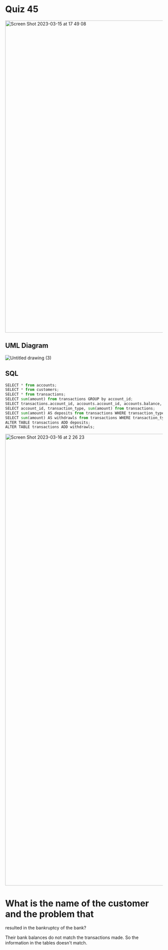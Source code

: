 # Quiz 45

<img width="995" alt="Screen Shot 2023-03-15 at 17 49 08" src="https://user-images.githubusercontent.com/111941990/225256080-0f1f3284-13dc-4eab-9ecf-6effe0f493ff.png">

## UML Diagram
![Untitled drawing (3)](https://user-images.githubusercontent.com/111941990/225371247-4129b047-054b-48af-bdc4-323942a9c823.png)


## SQL
```.py
SELECT * from accounts;
SELECT * from customers;
SELECT * from transactions;
SELECT sum(amount) from transactions GROUP by account_id;
SELECT transactions.account_id, accounts.account_id, accounts.balance, sum(transactions.amount)  from transactions INNER JOIN accounts ON transactions.account_id = accounts.account_id WHERE transactions.transaction_type = "deposit" GROUP BY transactions.account_id;
SELECT account_id, transaction_type, sum(amount) from transactions;
SELECT sum(amount) AS deposits from transactions WHERE transaction_type="deposit" GROUP by account_id;
SELECT sum(amount) AS withdrawls from transactions WHERE transaction_type="withdraw" GROUP by account_id;
ALTER TABLE transactions ADD deposits;
ALTER TABLE transactions ADD withdrawls;
```
<img width="1440" alt="Screen Shot 2023-03-16 at 2 26 23" src="https://user-images.githubusercontent.com/111941990/225391642-b749c10f-98b4-4d5a-a9bc-21ecdd7b6932.png">

# What is the name of the customer and the problem that
resulted in the bankruptcy of the bank?

Their bank balances do not match the transactions made.
So the information in the tables doesn't match.
